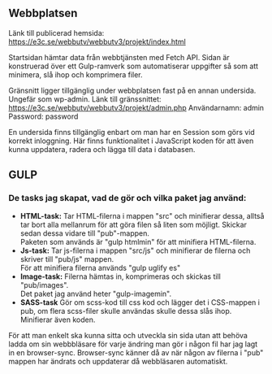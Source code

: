 ## Webbplatsen

Länk till publicerad hemsida: https://e3c.se/webbutv/webbutv3/projekt/index.html

Startsidan hämtar data från webbtjänsten med Fetch API.
Sidan är konstruerad över ett Gulp-ramverk som automatiserar uppgifter så som att minimera, slå ihop och komprimera filer. 

Gränsnitt ligger tillgänglig under webbplatsen fast på en annan undersida. Ungefär som wp-admin.
Länk till gränssnittet: https://e3c.se/webbutv/webbutv3/projekt/admin.php
Användarnamn: admin
Password: password

En undersida finns tillgänglig enbart om man har en Session som görs vid korrekt inloggning.
Här finns funktionalitet i JavaScript koden för att även kunna uppdatera, radera och lägga till data i databasen.

## GULP

### De tasks jag skapat, vad de gör och vilka paket jag använd:
* **HTML-task:**
Tar HTML-filerna i mappen "src" och minifierar dessa, alltså tar bort alla mellanrum för att göra filen så liten som möjligt. Skickar sedan dessa vidare till "pub"-mappen.  
Paketen som används är "gulp htmlmin" för att minifiera HTML-filerna.
* **Js-task:**
Tar js-filerna i mappen "src/js" och minifierar de filerna och skriver till "pub/js" mappen.  
För att minifiera filerna används "gulp uglify es"
* **Image-task:**
Filerna hämtas in, komprimeras och skickas till "pub/images".  
Det paket jag använd heter "gulp-imagemin".
* **SASS-task**
Gör om scss-kod till css kod och lägger det i CSS-mappen i pub, om flera scss-filer skulle användas skulle dessa slås ihop. Minifierar även koden. 

För att man enkelt ska kunna sitta och utveckla sin sida utan att behöva ladda om sin webbbläsare för varje ändring man gör i någon fil har jag lagt in en browser-sync. Browser-sync känner då av när någon av filerna i "pub" mappen har ändrats och uppdaterar då webbläsaren automatiskt.
